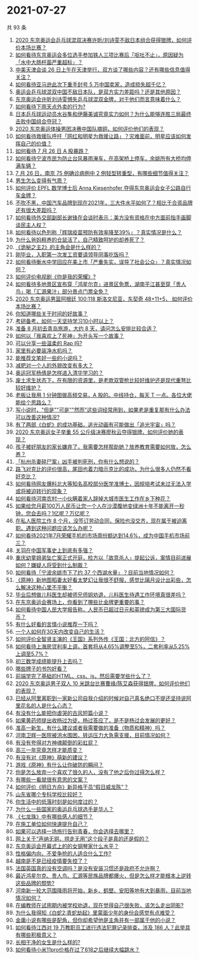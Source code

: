# 2021-07-27

共 93 条

<!-- BEGIN -->
<!-- 最后更新时间 Tue Jul 27 2021 09:53:25 GMT+0800 (China Standard Time) -->

1. [2020
   东京奥运会乒乓球混双决赛许昕/刘诗雯不敌日本组合获得银牌，如何评价本场比赛？](https://www.zhihu.com/question/475130198)
1. [如何看待东京奥运会多位选手参加铁人三项比赛后「呕吐不止」，原因疑为「水中大肠杆菌严重超标」？](https://www.zhihu.com/question/475076465)
1. [中美天津会谈 26
   日上午在天津举行，双方谈了哪些内容？还有哪些信息值得关注？](https://www.zhihu.com/question/475041565)
1. [如何看待亚马逊此次下重手封号 5 万中国卖家，造成损失超千亿？](https://www.zhihu.com/question/474864144)
1. [奥运会乒乓球混双中国不敌日本队，是双方实力差距吗？还是其他原因？](https://www.zhihu.com/question/475145848)
1. [东京奥运会许昕刘诗雯憾失乒乓球混双金牌，对于他们而言意味着什么？](https://www.zhihu.com/question/475148380)
1. [如何看待下雨天点外卖的行为?](https://www.zhihu.com/question/474815657)
1. [日本乒乓球运动员水谷隼和伊藤美诚究竟实力如何？为什么能够连胜三局最终击败中国组合夺冠？](https://www.zhihu.com/question/475146444)
1. [2020 东京奥运体操男团决赛中国队摘铜，如何评价他们的表现？](https://www.zhihu.com/question/475107394)
1. [如何看待救援队呼吁「网红和明星为救援让路」？灾难面前，明星应该如何发挥自己的价值？](https://www.zhihu.com/question/475135593)
1. [如何看待 7 月 26 日 A 股暴跌？](https://www.zhihu.com/question/475043724)
1. [如何看待宁波市民为防止台风暴雨淹车，在高架桥上停车，余姚所有大桥均停满车辆？](https://www.zhihu.com/question/474870262)
1. [7 月 26 日，南京 75 例确诊病例中 2
   例轻型转重型，有哪些细节值得关注？](https://www.zhihu.com/question/475009988)
1. [男生怎么变得有气质？](https://www.zhihu.com/question/29569463)
1. [如何评价 EPFL 数学博士后 Anna Kiesenhofer
   夺得东京奥运会女子公路自行车金牌？](https://www.zhihu.com/question/474933807)
1. [不吹不黑，中国汽车品牌到现在2021年，三大件水平如何了？相比于合资品牌还有很大差距吗？](https://www.zhihu.com/question/474403536)
1. [如何看待外交部副部长谢锋在会谈时表示：美方没有资格在中方面前指手画脚谈民主人权？](https://www.zhihu.com/question/474996774)
1. [如何看待以色列称「辉瑞疫苗预防有效率降至39%」？真实情况是什么？](https://www.zhihu.com/question/474199258)
1. [为什么爸妈粗养的仓鼠活了，自己精致呵护的却养死了？](https://www.zhihu.com/question/474080762)
1. [《诡秘之主2》的主角会是什么样的？](https://www.zhihu.com/question/472331789)
1. [刚毕业，入职第一次发工资要请领导同事吃饭吗？](https://www.zhihu.com/question/471029462)
1. [如何看待衡水中学回应在美上市「严重失实，误导了社会公众」？真实情况如何？](https://www.zhihu.com/question/474972738)
1. [如何评价电视剧《你是我的荣耀》?](https://www.zhihu.com/question/392105986)
1. [如何看待多地景区宣布穿「鸿星尔克」进景区免票，湖南平江甚至穿「贵人鸟」喝「汇源果汁」部分景点门票全免？](https://www.zhihu.com/question/475017524)
1. [2020 东京奥运男篮阿根廷 100:118 斯洛文尼亚，东契奇 48+11+5，
   如何评价本场比赛？](https://www.zhihu.com/question/475016916)
1. [你知道哪些关于时间的好故事？](https://www.zhihu.com/question/20615164)
1. [考研备考，如何一天坚持学习10小时以上？](https://www.zhihu.com/question/460072542)
1. [准备 8 月初去青岛旅游，大约 8 天，请问怎么安排比较合适？](https://www.zhihu.com/question/473321454)
1. [如何以「我喜欢上了死神」为开头写一个故事？](https://www.zhihu.com/question/461550769)
1. [可以分享一些温柔的 Rap 吗?](https://www.zhihu.com/question/463775636)
1. [家里有必要装净水机吗？](https://www.zhihu.com/question/33283714)
1. [能推荐文笔好一些的小说吗？](https://www.zhihu.com/question/473211432)
1. [减肥对一个人的外貌改变有多大？](https://www.zhihu.com/question/61341208)
1. [奥运冠军杨倩是怎样进入清华学习的？](https://www.zhihu.com/question/474576371)
1. [废土求生状态下，在有限的资源里，是老款双管枪比较好维护还是现代重弩比较好维护？](https://www.zhihu.com/question/471984268)
1. [老板让我用 1 分钟图做高频交易，A 股的。中线持仓，每天 T
   一点。各位大佬能给个思路么？](https://www.zhihu.com/question/471954502)
1. [写小说时，"但是""可是""然而"这些词经常用到，如果老是重复那有什么办法可以改善这种情况?](https://www.zhihu.com/question/473602649)
1. [有了两部《白蛇》的成功基础，追光动画有可能做出「追光宇宙」吗？](https://www.zhihu.com/question/474700969)
1. [2020 东京奥运女子举重 55
   公斤级决赛廖秋云夺得银牌，如何评价她的表现？](https://www.zhihu.com/question/475117336)
1. [孩子被好朋友的家长嫌弃了，我需要怎样帮助她？放养教育需要如何放，怎么养？](https://www.zhihu.com/question/474448169)
1. [「杭州杀妻碎尸案」凶手被判死刑，你有什么想说的？](https://www.zhihu.com/question/475053058)
1. [路飞对克比的评价很高，尾田也着力暗示克比的成功，为什么很多人仍然不看好克比？](https://www.zhihu.com/question/400192435)
1. [如何看待网友爆料北大等知名高校部分医学准博士，因规培考试未过无法入学或将被迫转行的现象？](https://www.zhihu.com/question/474774514)
1. [如何看待河南农村一小伙瞒着家人辞掉大城市医生工作在乡下种花？](https://www.zhihu.com/question/474234851)
1. [如果给您月薪100万人民币让您一个人在沙漠腹地变绿洲十年不能离开一秒钟，您会去吗？1亿呢？万亿呢？](https://www.zhihu.com/question/472905672)
1. [在私人医院工作 8
   个月，没签订劳动合同，保险也没交齐，现在属于被迫离职。遇到这种问题应该怎么办呢？](https://www.zhihu.com/question/471499235)
1. [如何看待2021年7月荣耀手机的市场周份额达到14.6%，成为中国手机市场前三？](https://www.zhihu.com/question/474981889)
1. [关羽在中国军事史上到底有多强？](https://www.zhihu.com/question/473477384)
1. [重庆幼童姐弟坠亡案正式开庭，检方以「故意杀人」提起公诉，案情目前进展如何？嫌疑人将受到什么制裁？](https://www.zhihu.com/question/474984998)
1. [如何看待「宁波余姚市下了约 37 个西湖水量」？目前当地情况如何？](https://www.zhihu.com/question/475002895)
1. [《原神》新地图稻妻太好看太梦幻让我很不舒服，感觉比璃月设计出彩些，怎么解决这种心里不平衡？](https://www.zhihu.com/question/473959857)
1. [毕业后想做儿科医生却被师兄师姐劝退，儿科医生待遇工作环境真很差吗？](https://www.zhihu.com/question/474681730)
1. [在东京奥运会赛场上，你看到了哪些比金牌更重要的事？](https://www.zhihu.com/question/475110857)
1. [如何看待中国人民大学报告称，人民币已超过日元和英镑成为第三大国际货币？](https://www.zhihu.com/question/474586845)
1. [有什么好看的言情小说推荐一下吗？](https://www.zhihu.com/question/436950399)
1. [一个人如何在30天内改变自己的生活？](https://www.zhihu.com/question/458716922)
1. [如何评价全智贤主演的《王国》系列外传《王国：北方的阿信》？](https://www.zhihu.com/question/473984657)
1. [如何看待上海房贷利率上调，首套将从4.65%调整至5%，二套利率从5.25%上调至5.7%？](https://www.zhihu.com/question/474341134)
1. [初三数学成绩能提升上去吗？](https://www.zhihu.com/question/350482902)
1. [哪些牌子的书包好看？](https://www.zhihu.com/question/321680189)
1. [前端学完了基础的HTML、css、js，然后需要学些什么了？](https://www.zhihu.com/question/473526479)
1. [2020 东京奥运男子双人 10
   米跳台比赛曹缘/陈艾森获得银牌，如何评价他们的表现？](https://www.zhihu.com/question/475033456)
1. [已经从阿里离职到一家新公司自我介绍的时候对自己真名绝口不提还坚持说阿里花名的人是什么心态？](https://www.zhihu.com/question/473619477)
1. [有没有什么能把你虐哭的古风短篇小说？](https://www.zhihu.com/question/348599790)
1. [如果黄药师提出收杨过为徒，杨过答应了，是不是杨过会发展的更好？](https://www.zhihu.com/question/305742004)
1. [准高一新生，有什么建议或者我需要做的准备（物质和精神）吗？](https://www.zhihu.com/question/471002330)
1. [河南卫辉一医院被洪水围困，转运压力大急需支援，目前情况如何？](https://www.zhihu.com/question/475106812)
1. [有没有夸得对方神魂颠倒的彩虹屁？](https://www.zhihu.com/question/425102721)
1. [高三一年究竟怎样才能质变？](https://www.zhihu.com/question/62446231)
1. [有没有对《原神》萌新的建议？](https://www.zhihu.com/question/433204646)
1. [游戏《原神》有什么让你破防的瞬间？](https://www.zhihu.com/question/466342008)
1. [你是怎么放弃一个喜欢了很久的人，没有了他之后你过得怎么样？](https://www.zhihu.com/question/473417875)
1. [有哪些一看就很有意思的文案？](https://www.zhihu.com/question/471511338)
1. [如何评价《明日方舟》新异格干员“假日威龙陈”？](https://www.zhihu.com/question/474885987)
1. [山东省哪个专科学校比较好？](https://www.zhihu.com/question/284190070)
1. [你生活中的低落时刻是如何度过的？](https://www.zhihu.com/question/463532570)
1. [为什么一些国家的奥运乒乓球选手是华人？](https://www.zhihu.com/question/474575633)
1. [《七龙珠》中有哪些感人的细节？](https://www.zhihu.com/question/31790945)
1. [在施工单位如何快速提升自己？](https://www.zhihu.com/question/383195608)
1. [如果可以选择一场旅行告别青春，你会选择去哪里？](https://www.zhihu.com/question/473926502)
1. [网上关于“声纳无铜，捞走无用”这个段子是真的还是假的？](https://www.zhihu.com/question/20239384)
1. [东京奥运会开幕式上的的女钢琴家什么水平？](https://www.zhihu.com/question/474421998)
1. [性格偏内向，不爱争抢的人适合什么工作?](https://www.zhihu.com/question/439710198)
1. [越南是不是已经疫情要失控了？](https://www.zhihu.com/question/472328451)
1. [法国英国真的没有空调吗？是没有安装习惯还是政府不允许啊？](https://www.zhihu.com/question/48716799)
1. [最近鸿星尔克、贵人鸟、汇源等民族品牌都爆火，但是怎么样才能根本上逆转这些品牌的颓势?](https://www.zhihu.com/question/474546535)
1. [河南新一轮大范围降雨将开始，新乡、鹤壁、安阳等地有大到暴雨，目前当地情况如何？](https://www.zhihu.com/question/474971018)
1. [在编教师在试用期内被学校劝退，现在觉得自己很失败，该怎么走出阴影?](https://www.zhihu.com/question/474121511)
1. [为什么我得知《白蛇2:青蛇劫起》里蒙面少年的身份会感觉有点难受？](https://www.zhihu.com/question/474408181)
1. [金庸小说有哪些是配角，但你却希望他是主角并有一部属于他的小说？](https://www.zhihu.com/question/348474314)
1. [如何看待江西对 19 万教职员工进行违法犯罪记录排查，涉及 186
   人？此举具有哪些积极意义？](https://www.zhihu.com/question/474057771)
1. [长相干净的女生是什么样的?](https://www.zhihu.com/question/473128043)
1. [如何看待小米11pro价格在过了618之后继续大幅跳水？](https://www.zhihu.com/question/471735453)

<!-- END -->
